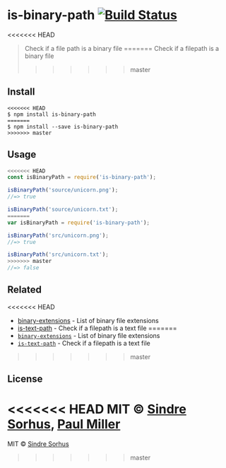# is-binary-path [![Build Status](https://travis-ci.org/sindresorhus/is-binary-path.svg?branch=master)](https://travis-ci.org/sindresorhus/is-binary-path)

<<<<<<< HEAD
> Check if a file path is a binary file
=======
> Check if a filepath is a binary file
>>>>>>> master


## Install

```
<<<<<<< HEAD
$ npm install is-binary-path
=======
$ npm install --save is-binary-path
>>>>>>> master
```


## Usage

```js
<<<<<<< HEAD
const isBinaryPath = require('is-binary-path');

isBinaryPath('source/unicorn.png');
//=> true

isBinaryPath('source/unicorn.txt');
=======
var isBinaryPath = require('is-binary-path');

isBinaryPath('src/unicorn.png');
//=> true

isBinaryPath('src/unicorn.txt');
>>>>>>> master
//=> false
```


## Related

<<<<<<< HEAD
- [binary-extensions](https://github.com/sindresorhus/binary-extensions) - List of binary file extensions
- [is-text-path](https://github.com/sindresorhus/is-text-path) - Check if a filepath is a text file
=======
- [`binary-extensions`](https://github.com/sindresorhus/binary-extensions) - List of binary file extensions
- [`is-text-path`](https://github.com/sindresorhus/is-text-path) - Check if a filepath is a text file
>>>>>>> master


## License

<<<<<<< HEAD
MIT © [Sindre Sorhus](https://sindresorhus.com), [Paul Miller](https://paulmillr.com)
=======
MIT © [Sindre Sorhus](http://sindresorhus.com)
>>>>>>> master

